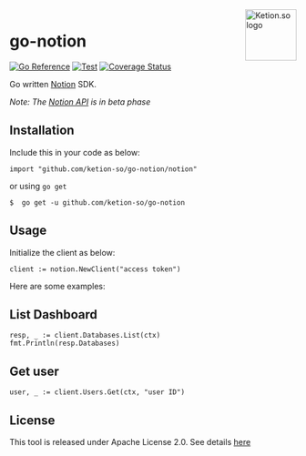<a href="https://github.com/ketion-so">
    <img src="https://avatars.githubusercontent.com/u/83997411?s=200&v=4" alt="Ketion.so logo" title="Ketion.so" align="right" height="90" />
</a>

# go-notion

[![Go Reference](https://pkg.go.dev/badge/github.com/ketion-so/go-notion.svg)](https://pkg.go.dev/github.com/ketion-so/go-notion)
[![Test](https://github.com/ketion-so/go-notion/actions/workflows/test.yml/badge.svg)](https://github.com/ketion-so/go-notion/actions/workflows/test.yml)
[![Coverage Status](https://coveralls.io/repos/github/ketion-so/go-notion/badge.svg?branch=main)](https://coveralls.io/github/ketion-so/go-notion?branch=main)

Go written [Notion](https://www.notion.so) SDK.

*Note: The [Notion API](https://developers.notion.com/) is in beta phase*

## Installation

Include this  in your code as below:

```golang
import "github.com/ketion-so/go-notion/notion"
```

or using `go get`

```console
$  go get -u github.com/ketion-so/go-notion
```

## Usage

Initialize the client as below:

```golang
client := notion.NewClient("access token")
```

Here are some examples:

## List Dashboard

```golang
resp, _ := client.Databases.List(ctx)
fmt.Println(resp.Databases)
```

## Get user

```golang
user, _ := client.Users.Get(ctx, "user ID")
```


## License

This tool is released under Apache License 2.0. See details [here](./LICENSE)
